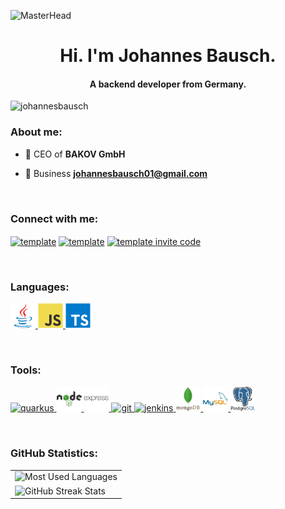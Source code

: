 ![MasterHead](https://i.pinimg.com/originals/19/b2/8c/19b28c8372aaec65623f7ee7332e74be.gif)
<h1 align="center">Hi. I'm Johannes Bausch.</h1>
<h4 align="center">A backend developer from Germany.</h5>

<p align="left"> <img src="https://komarev.com/ghpvc/?username=johannesbausch&label=Profile%20views&color=0e75b6&style=flat" alt="johannesbausch" /> </p>

<h3 align="left">About me:</h3>

- 💼 CEO of **BAKOV GmbH**

- 📧 Business **johannesbausch01@gmail.com**

<br/>
<h3 align="left">Connect with me:</h3>
<p align="left">
    <a href="https://linkedin.com/in/template" target="blank"><img align="center" src="https://raw.githubusercontent.com/rahuldkjain/github-profile-readme-generator/master/src/images/icons/Social/linked-in-alt.svg" alt="template" height="30" width="40" /></a>
    <a href="https://instagram.com/template" target="blank"><img align="center" src="https://raw.githubusercontent.com/rahuldkjain/github-profile-readme-generator/master/src/images/icons/Social/instagram.svg" alt="template" height="30" width="40" /></a>
    <a href="https://discord.gg/template invite code" target="blank"><img align="center" src="https://raw.githubusercontent.com/rahuldkjain/github-profile-readme-generator/master/src/images/icons/Social/discord.svg" alt="template invite code" height="30" width="40" /></a>
</p>

<br/>
<h3 align="left">Languages:</h3>
<p align="left"> 
    <a href="https://www.java.com" target="_blank" rel="noreferrer"> <img src="https://raw.githubusercontent.com/devicons/devicon/master/icons/java/java-original.svg" alt="java" width="40" height="40"/> </a> 
    <a href="https://developer.mozilla.org/en-US/docs/Web/JavaScript" target="_blank" rel="noreferrer"> <img src="https://raw.githubusercontent.com/devicons/devicon/master/icons/javascript/javascript-original.svg" alt="javascript" width="40" height="40"/> </a> 
    <a href="https://www.typescriptlang.org/" target="_blank" rel="noreferrer"> <img src="https://raw.githubusercontent.com/devicons/devicon/master/icons/typescript/typescript-original.svg" alt="typescript" width="40" height="40"/> </a> 
</p>

<br/>
<h3 align="left">Tools:</h3>
<p align="left"> 
    <a href="https://quarkus.io/" target="_blank" rel="noreferrer"> <img src="https://design.jboss.org/quarkus/logo/final/SVG/quarkus_icon_rgb_default.svg" alt="quarkus" width="40" height="40"/> </a>
    <a href="https://nodejs.org" target="_blank" rel="noreferrer"> <img src="https://raw.githubusercontent.com/devicons/devicon/master/icons/nodejs/nodejs-original-wordmark.svg" alt="nodejs" width="40" height="40"/> </a> 
    <a href="https://expressjs.com" target="_blank" rel="noreferrer"> <img src="https://raw.githubusercontent.com/devicons/devicon/master/icons/express/express-original-wordmark.svg" alt="express" width="40" height="40"/> </a> 
    <a href="https://git-scm.com/" target="_blank" rel="noreferrer"> <img src="https://www.vectorlogo.zone/logos/git-scm/git-scm-icon.svg" alt="git" width="40" height="40"/> </a> 
    <a href="https://www.jenkins.io" target="_blank" rel="noreferrer"> <img src="https://www.vectorlogo.zone/logos/jenkins/jenkins-icon.svg" alt="jenkins" width="40" height="40"/> </a> 
    <a href="https://www.mongodb.com/" target="_blank" rel="noreferrer"> <img src="https://raw.githubusercontent.com/devicons/devicon/master/icons/mongodb/mongodb-original-wordmark.svg" alt="mongodb" width="40" height="40"/> </a> 
    <a href="https://www.mysql.com/" target="_blank" rel="noreferrer"> <img src="https://raw.githubusercontent.com/devicons/devicon/master/icons/mysql/mysql-original-wordmark.svg" alt="mysql" width="40" height="40"/> </a> 
    <a href="https://www.postgresql.org" target="_blank" rel="noreferrer"> <img src="https://raw.githubusercontent.com/devicons/devicon/master/icons/postgresql/postgresql-original-wordmark.svg" alt="postgresql" width="40" height="40"/> </a> 
</p>

<br/>
<h3 align="left">GitHub Statistics:</h3>
<table>
    <tr>
        <td>
            <img src="https://github-readme-stats.vercel.app/api/top-langs?username=johannesbausch&show_icons=true&locale=en&layout=compact" alt="Most Used Languages" style="width: 100%; max-width: 400px;" />
        </td>
    </tr>
    <!--<tr>
        <td>
            <img src="https://github-readme-stats.vercel.app/api?username=johannesbausch&show_icons=true&locale=en" alt="Johannes Bausch's GitHub Stats" style="width: 100%; max-width: 400px;" />
        </td>
    </tr>-->
    <tr>
        <td>
            <img src="https://github-readme-streak-stats.herokuapp.com/?user=johannesbausch" alt="GitHub Streak Stats" style="width: 100%; max-width: 400px;" />
        </td>
    </tr>
</table>
